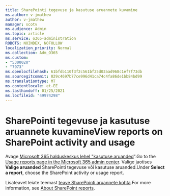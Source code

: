 ```yaml
---
title: SharePointi tegevuse ja kasutuse aruannete kuvamine
ms.author: v-jmathew
author: v-jmathew
manager: scotv
ms.audience: Admin
ms.topic: article
ms.service: o365-administration
ROBOTS: NOINDEX, NOFOLLOW
localization_priority: Normal
ms.collection: Adm_O365
ms.custom:
- "5300020"
- "7973"
ms.openlocfilehash: 61bfdb110f3f2c561bf25d03aad968c1ef7f73db
ms.sourcegitcommit: 029c4697b77ce996d41ca74c4fa86de1bb84bd99
ms.translationtype: MT
ms.contentlocale: et-EE
ms.lasthandoff: 01/25/2021
ms.locfileid: "49974298"
---
```

# <a name="view-reports-on-sharepoint-activity-and-usage"></a><span data-ttu-id="279a3-102">SharePointi tegevuse ja kasutuse aruannete kuvamine</span><span class="sxs-lookup"><span data-stu-id="279a3-102">View reports on SharePoint activity and usage</span></span>

<span data-ttu-id="279a3-103">Avage [Microsoft 365 halduskeskus lehel "kasutuse aruanded](https://admin.microsoft.com/AdminPortal/Home)".</span><span class="sxs-lookup"><span data-stu-id="279a3-103">Go to the [Usage reports page in the Microsoft 365 admin center](https://admin.microsoft.com/AdminPortal/Home).</span></span> <span data-ttu-id="279a3-104">Valige jaotises **Valige aruanded** SharePointi tegevuse või kasutuse aruanded.</span><span class="sxs-lookup"><span data-stu-id="279a3-104">Under **Select a report**, choose the SharePoint activity or usage report.</span></span>

<span data-ttu-id="279a3-105">Lisateavet leiate teemast [teave SharePointi aruannete kohta](https://go.microsoft.com/fwlink/?linkid=875240).</span><span class="sxs-lookup"><span data-stu-id="279a3-105">For more information, see [About SharePoint reports](https://go.microsoft.com/fwlink/?linkid=875240).</span></span>
